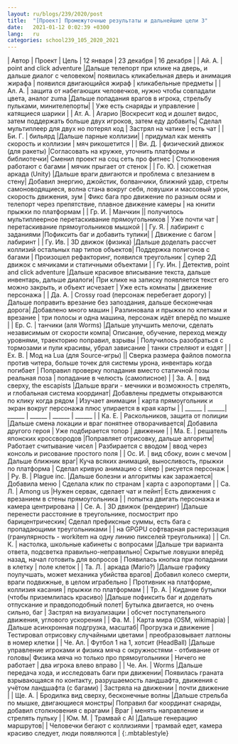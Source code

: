 ```yaml
---
layout: ru/blogs/239/2020/post
title:  "[Проект] Промежуточные результаты и дальнейшие цели 3"
date:   2021-01-12 0:02:39 +0300
lang:   ru
categories: school239_105_2020_2021
---
```


| Автор     | Проект | Цель | 12 января | 23 декабря | 16 декабря |
| Ай. А.    | point and click adventure                                                       |Дальше телепорт при клике на дверь, и дальше диалог с человеком| появилась кликабельная дверь и анимация жирафа  | появился двигающийся жираф | кликабельные предметы               |
| Ал. А.    | защита от набегающих человечков, нужно чтобы совпадали цвета, аналог zuma       |Дальше попадания врагов в игрока, стрельбу пульками, минителепорты|   | Уже есть снаряды и управление | катящиеся шарики               |
| Ат. А.    | Агарио                                                                          |Воскресит код и дошлет видос, затем поддержать больше двух игроков, затем еду добавить| Сделал мультиплеер для двух но потерял код  | Застрял на чатике | есть чат               |
| Би. Г.    | бильярд                                                                         |Дальше парные коллизии|   | придумал как менять скорость и коллизии | мяч рикошетится               |
| Ви. Д.    | физический движок (для ракеты)                                                  |Согласовать на кружке, уточнить платформы и библиотечки| Сменил проект на соц сеть про фитнес  | Столкновения работают с багами | мячик прыгает от стенок               |
| Го. Ю.    | сюжетная аркада (Unity)                                                         |Дальше враги двигаются и проблема с влезанием в стену| Добавил энергию, джойстик, болванчики, ближний удар, стрелы самоноводящиеся, волна стана вокруг себя, ловушки и массовый урон, скорость движения, зум  | Фикс бага про движение по разным осям и телепорт через препятствие, плавное движение камеры | на юнити прыжки по платформам               |
| Гр. И.    | Манчкин                                                                         || получилось мультиплеерное перетаскивание прямоугольников  | Уже почти чат | перетаскивание прямоугольников мышкой               |
| Гу. Я.    | лабиринт с заданиями                                                            |Пофиксить баг и добавить тупики|   | Движение с багом | лабиринт               |
| Гу. Ив.   | 3D движок (физика)                                                              |Дальше доделать рассчет коллизий остальных пар типов объектов| Поддержка полигонов с багами  | Произошел рефакторинг, появился треугольник | супер 2Д движок с мячиками и статичными объектами               |
| Гу. Ин.   | Детектив, point and click adventure                                             |Дальше красивое вписывание текста, дальше инвентарь, дальше диалоги| При клике на записку появляется текст его можно закрыть, и объект исчезает  | Уже есть комнаты | движение персонажа               |
| Да. А.    | Crossy road (персонаж перебегает дорогу)                                        |Дальше поправить врезание без запоздания, дальше бесконечная дорога| Добавлено много машин  | Разлиновала и прыжки по клеткам и врезание | три полосы и одна машина, персонаж идёт вперёд по мышке               |
| Ер. С.    | танчики (аля Worms)                                                             |Дальше улучшить мелочи, сделать независимым от скорости компа| Описание, обучение, переход между уровнями, траекторию поправил, взрывы  | Получилось разобраться с тормозами и пули красивы, убрал зависание | танки стреляют и ездят               |
| Ех. В.    | Мод на Lua (для Source-игры)                                                    || Сверка размера файлов помогла против читера, больше точек для системы урона, инвентарь когда погибает  | Поправил проверку попадания вместо статичной позы реальная поза | попадание в челюсть (самописное)               |
| За. А.    | вид сверху, the escapists                                                       |Дальше враги - мечники и возможность стрелять, и глобальная система координат| Добавлены предметы открываются по клику когда рядом  | Изучает анимации | карта прямоугольник и экран вокруг персонажа плюс упирается в края карты               |
| ______       | ______| ______ | ______ | ______    | ______               |
| Ка. Е.    | Раскольников, защита от полиции                                                 |Дальше смена локации и враг понятнее отворачивается| Добавила другого героя  | Уже подбирается топор | движение               |
| Ма. Е.    | решатель японских кроссвородов                                                  |Поправляет отрисовку, дальше алгоритм| Работает считывание чисел  | Разбирается с вводом | ввод через консоль и рисование простого поля               |
| Ос. И.    | вид сбоку, воин с мечом                                                         |Дальше ближник враг| Куча всяких анимаций, выносливость, прыжки по платформа  | Сделал кривую анимацию с sleep | рисуется персонаж               |
| Ру. В.    | Plague inc.                                                                     |Дальше болезни и алгоритмы как заражается| Добавила меню  | Сделала клик по странам | карта с аэропортами               |
| Са. Л.    | Among us                                                                        |Нужен сервак, сделает чат и пейнт| Есть движения с врезанием в стены прямоугольника  |  | попытка двигать персонажа и камера центрирована               |
| Се. А.    | 3D движок (рендеринг)                                                           |Дальше перенести расстояние в треугольнике, посмострит про барицентрическик| Сделал префиксные суммы, есть бага с пропадающими треугольниками  |  |   на GPGPU софтварная растеризация (гранулярность - workitem на одну линию пикселей треугольника)             |
| Сл. К.    | настолка, школьные кабинеты с вопросами                                         |Дальше три варианта ответа, подсветка правильно-неправильно| Скрытые ловушки вперёд назад, начал готовить для вопросов  | Появилась кнопка при попадании в клетку | поле клеток               |
| Та. Л.    | аркада (Mario?)                                                                 |Дальше графику поулучшать, может механика убийства врагов| Добавил колесо смерти, враги подвижные, в целом играбельно  | Противник на платформе, коллизия касания | прыжки по платформам               |
| Тр. А.    | Кидание бутылки (чтобы приземлилась красиво)                                    |Дальше пофиксить баг и доделать отпускание и правдоподобный полет| Бутылка двигается, но очень сильно, баг  | Застрял на визуализации | обсчет поступательного движения, углового ускорения               |
| Фа. М.    | Карта мира (OSM, wikimapia)                                                     |Дальше асинхронная подгрузка, масштаб| Прогрузка и движение  | Тестировал отрисовку случайными цветами | преобразовывает латлоны в номер клетки               |
| Че. Ал.   | Футбол 1 на 1, хотсит (HeadBall)                                                |Дальше управление игроками и физика мяча с окружностями - отбивание от головы| Физика мяча но только про прямоугольники  | Ничего не работает | два игрока влево вправо               |
| Че. Ан.   | Worms                                                                           |Дальше передача хода, и исследовать баги при движении| Появилась граната взрывающаяся по контакту, разрушаемость ландшафта, движения с учётом ландшафта (с багами)  | Застряла на движении | почти движение               |
| Ще. А.    | Бродилка вид сверху, бесконечные волны                                          |Дальше стрельба по мышке, двигающиеся монстры| Поправил баг координат снаряды, добавил столкновения с врагами  | Враг | менять направление и стрелять пульку               |
| Юм. М.    | Трамвай с AI                                                                    |Дальше генерацию маршрутов|   | Человечки бегают с коллизиями | трамвай едет, камера красиво следует, люди появляются               |
{:.mbtablestyle}


<!---
| Автор     | Проект | Цель | 23 декабря        | 16 декабря        |
| Ай. А.    | ---    | ---  | ---               | ---               |
| Ал. А.    | ---    | ---  | ---               | ---               |
| Ат. А.    | ---    | ---  | ---               | ---               |
| Би. Г.    | ---    | ---  | ---               | ---               |
| Ви. Д.    | ---    | ---  | ---               | ---               |
| Го. Ю.    | ---    | ---  | ---               | ---               |
| Гр. И.    | ---    | ---  | ---               | ---               |
| Гу. Я.    | ---    | ---  | ---               | ---               |
| Гу. Ив.   | ---    | ---  | ---               | ---               |
| Гу. Ин.   | ---    | ---  | ---               | ---               |
| Да. А.    | ---    | ---  | ---               | ---               |
| Ер. С.    | ---    | ---  | ---               | ---               |
| Ех. В.    | ---    | ---  | ---               | ---               |
| За. А.    | ---    | ---  | ---               | ---               |
| ---       | ---    | ---  | ---               | ---               |
| Ка. Е.    | ---    | ---  | ---               | ---               |
| Ма. Е.    | ---    | ---  | ---               | ---               |
| Ос. И.    | ---    | ---  | ---               | ---               |
| Ру. В.    | ---    | ---  | ---               | ---               |
| Са. Л.    | ---    | ---  | ---               | ---               |
| Се. А.    | ---    | ---  | ---               | ---               |
| Сл. К.    | ---    | ---  | ---               | ---               |
| Та. Л.    | ---    | ---  | ---               | ---               |
| Тр. А.    | ---    | ---  | ---               | ---               |
| Фа. М.    | ---    | ---  | ---               | ---               |
| Че. Ал.   | ---    | ---  | ---               | ---               |
| Че. Ан.   | ---    | ---  | ---               | ---               |
| Ще. А.    | ---    | ---  | ---               | ---               |
| Юм. М.    | ---    | ---  | ---               | ---               |
-->
